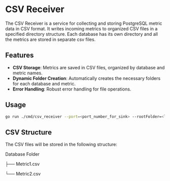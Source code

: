 # CSV Receiver

The CSV Receiver is a service for collecting and storing PostgreSQL metric data in CSV format. It writes incoming metrics to organized CSV files in a specified directory structure. Each database has its own directory and all the metrics are stored in separate csv files.

## Features

- **CSV Storage**: Metrics are saved in CSV files, organized by database and metric names.
- **Dynamic Folder Creation**: Automatically creates the necessary folders for each database and metric.
- **Error Handling**: Robust error handling for file operations.

## Usage
```bash
go run ./cmd/csv_receiver --port=<port_number_for_sink> --rootFolder=<location_on_disk>
```

## CSV Structure

The CSV files will be stored in the following structure:

Database Folder

  ├── Metric1.csv
  
  └── Metric2.csv
